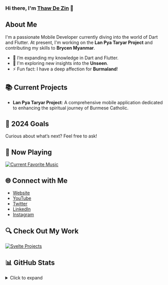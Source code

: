 <!--
**thawdezin/thawdezin** is a ✨ _special_ ✨ repository because its `README.md` (this file) appears on your GitHub profile.

Here are some ideas to get you started:


-->

### Hi there, I'm [Thaw De Zin][website] 👋

## About Me

I'm a passionate Mobile Developer currently diving into the world of Dart and Flutter. At present, I'm working on the **Lan Pya Taryar Project** and contributing my skills to **Brycen Myanmar**. 

- 🌱 I’m expanding my knowledge in Dart and Flutter.
- 🤔 I'm exploring new insights into the **Unseen**.
- ⚡ Fun fact: I have a deep affection for **Burmaland**!

## 📚 Current Projects

- **Lan Pya Taryar Project**: A comprehensive mobile application dedicated to enhancing the spiritual journey of Burmese Catholic.

## 🎯 2024 Goals

Curious about what’s next? Feel free to ask!

## 🎵 Now Playing

[![Current Favorite Music](https://encrypted-tbn0.gstatic.com/images?q=tbn:ANd9GcTNFL-W81Cjk2uo-W91DJFyRBslCEqi7O2KiQ&usqp=CAU)](https://www.youtube.com/watch?v=9E328pIZWFM)

## 🌐 Connect with Me

- [Website][website]
- [YouTube][youtube]
- [Twitter][twitter]
- [LinkedIn][linkedin]
- [Instagram][instagram]

## 🔍 Check Out My Work

[![Svelte Projects](https://res.cloudinary.com/practicaldev/image/fetch/s--DuXb08hS--/c_imagga_scale,f_auto,fl_progressive,h_420,q_auto,w_1000/https://dev-to-uploads.s3.amazonaws.com/uploads/articles/0bfv7q8e34q58aql75pb.png)](http://thawdezin.netlify.app)

## 📊 GitHub Stats

<details>
  <summary>Click to expand</summary>

  ![GitHub Stats](https://github-readme-stats.codestackr.vercel.app/api?username=thawdezin&show_icons=true&hide_border=true)

</details>

[website]: https://thawdezin.github.io/
[twitter]: https://twitter.com/thawdezin25
[youtube]: https://www.youtube.com/@thawdezin
[instagram]: https://instagram.com/thawdezin
[linkedin]: https://linkedin.com/in/thawdezin
